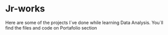 # Jr-works
Here are some of the projects I´ve done while learning Data Analysis. 
You´ll find the files and code on Portafolio section

